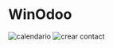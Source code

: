 # WinOdoo

![calendario](https://user-images.githubusercontent.com/99842579/155833058-c568bfd6-ac71-44c3-9a8e-4e4cfb054448.PNG)
![crear contact](https://user-images.githubusercontent.com/99842579/155833148-7e95602b-68c6-40e7-8af6-6d3ca6429cbc.PNG)

